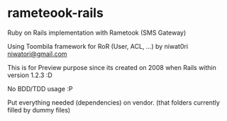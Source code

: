 rameteook-rails
===============

Ruby on Rails implementation with Rametook (SMS Gateway)

Using Toombila framework for RoR (User, ACL, ...) by niwat0ri <niwatori@gmail.com>

This is for Preview purpose since its created on 2008 when Rails within version 1.2.3 :D

No BDD/TDD usage :P

Put everything needed (dependencies) on vendor. (that folders currently filled by dummy files)


